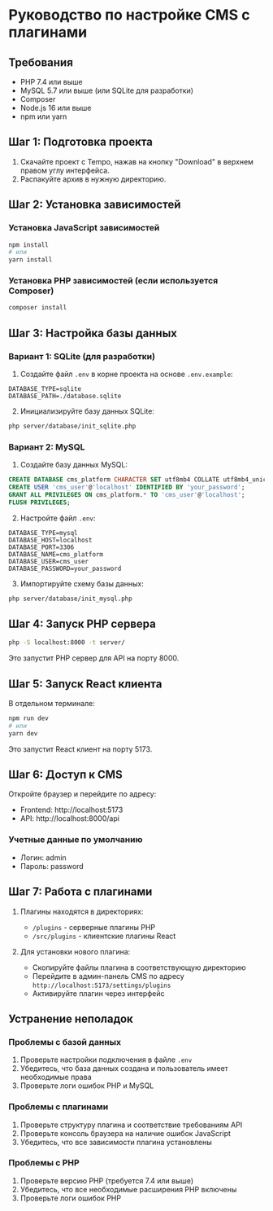 # Руководство по настройке CMS с плагинами

## Требования

- PHP 7.4 или выше
- MySQL 5.7 или выше (или SQLite для разработки)
- Composer
- Node.js 16 или выше
- npm или yarn

## Шаг 1: Подготовка проекта

1. Скачайте проект с Tempo, нажав на кнопку "Download" в верхнем правом углу интерфейса.
2. Распакуйте архив в нужную директорию.

## Шаг 2: Установка зависимостей

### Установка JavaScript зависимостей

```bash
npm install
# или
yarn install
```

### Установка PHP зависимостей (если используется Composer)

```bash
composer install
```

## Шаг 3: Настройка базы данных

### Вариант 1: SQLite (для разработки)

1. Создайте файл `.env` в корне проекта на основе `.env.example`:

```
DATABASE_TYPE=sqlite
DATABASE_PATH=./database.sqlite
```

2. Инициализируйте базу данных SQLite:

```bash
php server/database/init_sqlite.php
```

### Вариант 2: MySQL

1. Создайте базу данных MySQL:

```sql
CREATE DATABASE cms_platform CHARACTER SET utf8mb4 COLLATE utf8mb4_unicode_ci;
CREATE USER 'cms_user'@'localhost' IDENTIFIED BY 'your_password';
GRANT ALL PRIVILEGES ON cms_platform.* TO 'cms_user'@'localhost';
FLUSH PRIVILEGES;
```

2. Настройте файл `.env`:

```
DATABASE_TYPE=mysql
DATABASE_HOST=localhost
DATABASE_PORT=3306
DATABASE_NAME=cms_platform
DATABASE_USER=cms_user
DATABASE_PASSWORD=your_password
```

3. Импортируйте схему базы данных:

```bash
php server/database/init_mysql.php
```

## Шаг 4: Запуск PHP сервера

```bash
php -S localhost:8000 -t server/
```

Это запустит PHP сервер для API на порту 8000.

## Шаг 5: Запуск React клиента

В отдельном терминале:

```bash
npm run dev
# или
yarn dev
```

Это запустит React клиент на порту 5173.

## Шаг 6: Доступ к CMS

Откройте браузер и перейдите по адресу:
- Frontend: http://localhost:5173
- API: http://localhost:8000/api

### Учетные данные по умолчанию

- Логин: admin
- Пароль: password

## Шаг 7: Работа с плагинами

1. Плагины находятся в директориях:
   - `/plugins` - серверные плагины PHP
   - `/src/plugins` - клиентские плагины React

2. Для установки нового плагина:
   - Скопируйте файлы плагина в соответствующую директорию
   - Перейдите в админ-панель CMS по адресу `http://localhost:5173/settings/plugins`
   - Активируйте плагин через интерфейс

## Устранение неполадок

### Проблемы с базой данных

1. Проверьте настройки подключения в файле `.env`
2. Убедитесь, что база данных создана и пользователь имеет необходимые права
3. Проверьте логи ошибок PHP и MySQL

### Проблемы с плагинами

1. Проверьте структуру плагина и соответствие требованиям API
2. Проверьте консоль браузера на наличие ошибок JavaScript
3. Убедитесь, что все зависимости плагина установлены

### Проблемы с PHP

1. Проверьте версию PHP (требуется 7.4 или выше)
2. Убедитесь, что все необходимые расширения PHP включены
3. Проверьте логи ошибок PHP
